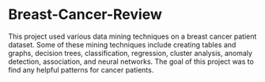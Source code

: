 # Breast-Cancer-Review
This project used various data mining techniques on a breast cancer patient dataset. Some of these mining techniques include creating tables and graphs, decision trees, classification, regression, cluster analysis, anomaly detection, association, and neural networks. The goal of this project was to find any helpful patterns for cancer patients.

